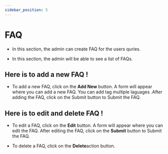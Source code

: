 ```yaml
---
sidebar_position: 5
---
```


# FAQ

- In this section, the admin can create FAQ for the users quries.

- In this section, the admin will be able to see a list of FAQs.

<!-- ![FAQ](./img/9.png) -->

## Here is to add a new FAQ !

- To add a new FAQ, click on the **Add New** button. A form will appear where you can add a new FAQ. You can add tag multiple laguages .After adding the FAQ, click on the Submit button to Submit the FAQ.

<!-- ![Add FAQ](./img/10.png) -->

## Here is to edit and delete FAQ !

- To edit a FAQ, click on the **Edit** button. A form will appear where you can edit the FAQ. After editing the FAQ, click on the **Submit** button to Submit the FAQ.

- To delete a FAQ, click on the **Delete**action button.

<!-- ![Edit FAQ](./img/11.png) -->